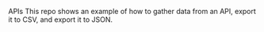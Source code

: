 APIs
This repo shows an example of how to gather data from an API, export it to CSV, and export it to JSON.
